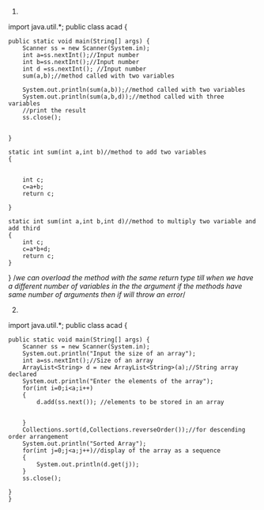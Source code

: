 1. 
import java.util.*;
public class acad {

	public static void main(String[] args) {
		Scanner ss = new Scanner(System.in);
		int a=ss.nextInt();//Input number
		int b=ss.nextInt();//Input number
		int d =ss.nextInt(); //Input number
		sum(a,b);//method called with two variables
		
		System.out.println(sum(a,b));//method called with two variables
		System.out.println(sum(a,b,d));//method called with three variables
		//print the result
		ss.close();
	
	
	}

	static int sum(int a,int b)//method to add two variables
	{
		
		
		int c;
		c=a+b;
		return c;
		
	}
	
	static int sum(int a,int b,int d)//method to multiply two variable and add third
	{
		int c;
		c=a*b+d;
		return c;
	}

}
/*we can overload the method with the same return type till when we have a different number
of variables in the the argument
if the methods have same number of arguments then if will throw an error*/

2.
import java.util.*;
public class acad {

	public static void main(String[] args) {
		Scanner ss = new Scanner(System.in);
		System.out.println("Input the size of an array");
		int a=ss.nextInt();//Size of an array
		ArrayList<String> d = new ArrayList<String>(a);//String array declared
		System.out.println("Enter the elements of the array");
		for(int i=0;i<a;i++)
		{
			d.add(ss.next()); //elements to be stored in an array
			
			
		}
		Collections.sort(d,Collections.reverseOrder());//for descending order arrangement
		System.out.println("Sorted Array");
		for(int j=0;j<a;j++)//display of the array as a sequence
		{
			System.out.println(d.get(j));
		}
		ss.close();
		
	}
	}

